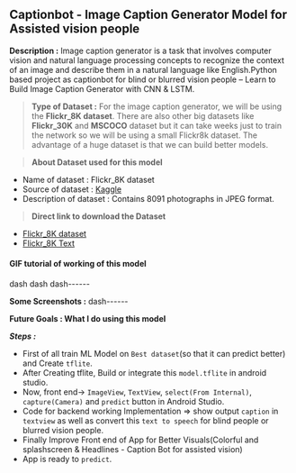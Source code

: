 ## Captionbot - Image Caption Generator Model for Assisted vision people  

**Description :** Image caption generator is a task that involves computer vision and natural language processing concepts to recognize the context of an image and describe them in a natural language like English.Python based project as captionbot for blind or blurred vision people – Learn to Build Image Caption Generator with CNN & LSTM.

> **Type of Dataset :** For the image caption generator, we will be using the **Flickr_8K dataset**. There are also other big datasets like **Flickr_30K** and **MSCOCO** dataset but it can take weeks just to train the network so we will be using a small Flickr8k dataset. The advantage of a huge dataset is that we can build better models.

> **About Dataset used for this model**
* Name of dataset : Flickr_8K dataset  
* Source of dataset : [Kaggle](https://www.kaggle.com/datasets/ming666/flicker8k-dataset)
* Description of dataset : Contains 8091 photographs in JPEG format.

> **Direct link to download the Dataset**
* [Flickr_8K dataset](https://github.com/jbrownlee/Datasets/releases/download/Flickr8k/Flickr8k_Dataset.zip)
* [Flickr_8K Text](https://github.com/jbrownlee/Datasets/releases/download/Flickr8k/Flickr8k_text.zip)

#### GIF tutorial of working of this model  
dash dash dash------

**Some Screenshots :**
dash------

**Future Goals : What I do using this model**  

_**Steps :**_      
* First of all train ML Model on `Best dataset`(so that it can predict better) and Create `tflite`. 
* After Creating tflite, Build or integrate this `model.tflite` in android studio.
* Now, front end-> `ImageView`, `TextView`, `select(From Internal)`, `capture(Camera)` and `predict` button in Android Studio.
* Code for backend working Implementation => show output `caption` in `textview` as well as convert this `text to speech` for blind people or blurred vision people.
* Finally Improve Front end of App for Better Visuals(Colorful and splashscreen & Headlines - Caption Bot for assisted vision)
* App is ready to `predict`.
